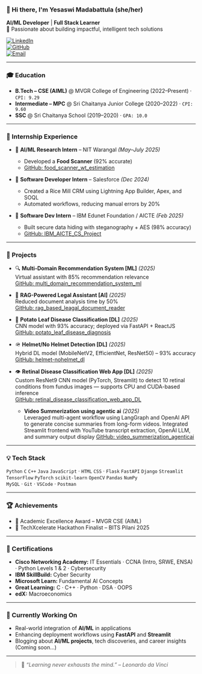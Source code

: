 ### 👋 Hi there, I'm **Yesaswi Madabattula** (she/her)

**AI/ML Developer** | **Full Stack Learner**  
🎯 Passionate about building impactful, intelligent tech solutions

[![LinkedIn](https://img.shields.io/badge/LinkedIn-Yesaswi-blue?style=flat-square&logo=linkedin)](https://www.linkedin.com/in/yesaswi-madabattula)  
[![GitHub](https://img.shields.io/badge/GitHub-Yesaswi33-black?style=flat-square&logo=github)](https://github.com/Yesaswi33)  
[![Email](https://img.shields.io/badge/Email-madabattulayesaswi@gmail.com-red?style=flat-square&logo=gmail)](mailto:madabattulayesaswi@gmail.com)

---

### 🎓 Education

- **B.Tech – CSE (AIML)** @ MVGR College of Engineering (2022–Present) · `CPI: 9.29`  
- **Intermediate – MPC** @ Sri Chaitanya Junior College (2020–2022) · `CPI: 9.60`  
- **SSC** @ Sri Chaitanya School (2019–2020) · `GPA: 10.0`  

---

### 💼 Internship Experience

- 🧪 **AI/ML Research Intern** – NIT Warangal *(May–July 2025)*  
  - Developed a **Food Scanner** (92% accurate)  
  - [GitHub: food_scanner_wt_estimation](https://github.com/Yesaswi33/food_scanner_wt_estimation)

- 💼 **Software Developer Intern** – Salesforce *(Dec 2024)*  
  - Created a Rice Mill CRM using Lightning App Builder, Apex, and SOQL  
  - Automated workflows, reducing manual errors by 20%

- 🔐 **Software Dev Intern** – IBM Edunet Foundation / AICTE *(Feb 2025)*  
  - Built secure data hiding with steganography + AES (98% accuracy)  
  - [GitHub: IBM_AICTE_CS_Project](https://github.com/Yesaswi33/IBM_AICTE_CS_Project)

---

### 🚀 Projects

- 🔍 **Multi-Domain Recommendation System [ML]** *(2025)*  
  Virtual assistant with 85% recommendation relevance  
  [GitHub: multi_domain_recommendation_system_ml](https://github.com/Yesaswi33/multi_domain_recommendation_system_ml)

- 📄 **RAG-Powered Legal Assistant [AI]** *(2025)*  
  Reduced document analysis time by 50%  
  [GitHub: rag_based_leagal_document_reader](https://github.com/Yesaswi33/rag_based_leagal_document_reader)

- 🌿 **Potato Leaf Disease Classification [DL]** *(2025)*  
  CNN model with 93% accuracy; deployed via FastAPI + ReactJS  
  [GitHub: potato_leaf_disease_diagnosis](https://github.com/Yesaswi33/potato_leaf_disease_diagnosis)

- 🪖 **Helmet/No Helmet Detection [DL]** *(2025)*  
  Hybrid DL model (MobileNetV2, EfficientNet, ResNet50) – 93% accuracy  
  [GitHub: helmet-nohelmet_dl](https://github.com/Yesaswi33/helmet-nohelmet_dl)
  
- 👁️ **Retinal Disease Classification Web App [DL]** *(2025)*  
  Custom ResNet9 CNN model (PyTorch, Streamlit) to detect 10 retinal conditions from fundus images — supports CPU and CUDA-based inference  
  [GitHub: retinal_disease_classification_web_app_DL](https://github.com/Yesaswi33/retinal_disease_classification_web_app_DL)

  -  **Video Summerization using agentic ai** *(2025)*  
Leveraged multi-agent workflow using LangGraph and OpenAI API to generate concise summaries from long-form videos. Integrated Streamlit frontend with YouTube transcript extraction, OpenAI LLM, and summary output display  [GitHub: video_summerization_agenticai](https://github.com/Yesaswi33/video_summerizarion_agenticai)

  

---

### 💡 Tech Stack

`Python` `C` `C++` `Java` `JavaScript` · `HTML` `CSS` · `Flask` `FastAPI` `Django` `Streamlit`  
`TensorFlow` `PyTorch` `scikit-learn` `OpenCV` `Pandas` `NumPy`  
`MySQL` · `Git` · `VSCode` · `Postman`

---

### 🏆 Achievements

- 🏅 Academic Excellence Award – MVGR CSE (AIML)  
- 🧠 TechXcelerate Hackathon Finalist – BITS Pilani 2025

---

### 📜 Certifications

- **Cisco Networking Academy:** IT Essentials · CCNA (Intro, SRWE, ENSA) · Python Levels 1 & 2 · Cybersecurity  
- **IBM SkillBuild:** Cyber Security  
- **Microsoft Learn:** Fundamental AI Concepts  
- **Great Learning:** C · C++ · Python · DSA · OOPS  
- **edX:** Macroeconomics

---

### 📌 Currently Working On

- Real-world integration of **AI/ML** in applications  
- Enhancing deployment workflows using **FastAPI** and **Streamlit**  
- Blogging about **AI/ML projects**, tech discoveries, and career insights (Coming soon…)

---

> 🧠 *“Learning never exhausts the mind.” – Leonardo da Vinci*
